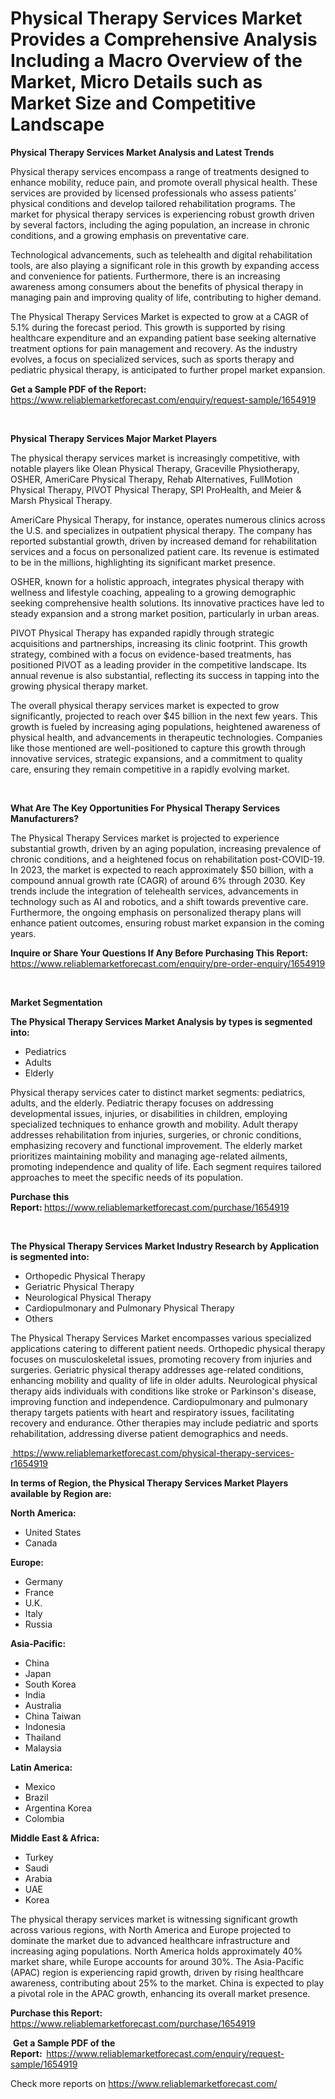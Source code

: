 <p><h1>Physical Therapy Services Market Provides a Comprehensive Analysis Including a Macro Overview of the Market, Micro Details such as Market Size and Competitive Landscape</h1></p><p><strong>Physical Therapy Services Market Analysis and Latest Trends</strong></p>
<p><p>Physical therapy services encompass a range of treatments designed to enhance mobility, reduce pain, and promote overall physical health. These services are provided by licensed professionals who assess patients’ physical conditions and develop tailored rehabilitation programs. The market for physical therapy services is experiencing robust growth driven by several factors, including the aging population, an increase in chronic conditions, and a growing emphasis on preventative care.</p><p>Technological advancements, such as telehealth and digital rehabilitation tools, are also playing a significant role in this growth by expanding access and convenience for patients. Furthermore, there is an increasing awareness among consumers about the benefits of physical therapy in managing pain and improving quality of life, contributing to higher demand.</p><p>The Physical Therapy Services Market is expected to grow at a CAGR of 5.1% during the forecast period. This growth is supported by rising healthcare expenditure and an expanding patient base seeking alternative treatment options for pain management and recovery. As the industry evolves, a focus on specialized services, such as sports therapy and pediatric physical therapy, is anticipated to further propel market expansion.</p></p>
<p><strong>Get a Sample PDF of the Report:&nbsp;</strong> <a href="https://www.reliablemarketforecast.com/enquiry/request-sample/1654919?utm_campaign=3130&utm_medium=2&utm_source=Github&utm_content=ia&utm_term=06032025&utm_id=physical-therapy-services">https://www.reliablemarketforecast.com/enquiry/request-sample/1654919</a></p>
<p>&nbsp;</p>
<p><strong>Physical Therapy Services Major Market Players</strong></p>
<p><p>The physical therapy services market is increasingly competitive, with notable players like Olean Physical Therapy, Graceville Physiotherapy, OSHER, AmeriCare Physical Therapy, Rehab Alternatives, FullMotion Physical Therapy, PIVOT Physical Therapy, SPI ProHealth, and Meier & Marsh Physical Therapy.</p><p>AmeriCare Physical Therapy, for instance, operates numerous clinics across the U.S. and specializes in outpatient physical therapy. The company has reported substantial growth, driven by increased demand for rehabilitation services and a focus on personalized patient care. Its revenue is estimated to be in the millions, highlighting its significant market presence.</p><p>OSHER, known for a holistic approach, integrates physical therapy with wellness and lifestyle coaching, appealing to a growing demographic seeking comprehensive health solutions. Its innovative practices have led to steady expansion and a strong market position, particularly in urban areas.</p><p>PIVOT Physical Therapy has expanded rapidly through strategic acquisitions and partnerships, increasing its clinic footprint. This growth strategy, combined with a focus on evidence-based treatments, has positioned PIVOT as a leading provider in the competitive landscape. Its annual revenue is also substantial, reflecting its success in tapping into the growing physical therapy market.</p><p>The overall physical therapy services market is expected to grow significantly, projected to reach over $45 billion in the next few years. This growth is fueled by increasing aging populations, heightened awareness of physical health, and advancements in therapeutic technologies. Companies like those mentioned are well-positioned to capture this growth through innovative services, strategic expansions, and a commitment to quality care, ensuring they remain competitive in a rapidly evolving market.</p></p>
<p>&nbsp;</p>
<p><strong>What Are The Key Opportunities For Physical Therapy Services Manufacturers?</strong></p>
<p><p>The Physical Therapy Services market is projected to experience substantial growth, driven by an aging population, increasing prevalence of chronic conditions, and a heightened focus on rehabilitation post-COVID-19. In 2023, the market is expected to reach approximately $50 billion, with a compound annual growth rate (CAGR) of around 6% through 2030. Key trends include the integration of telehealth services, advancements in technology such as AI and robotics, and a shift towards preventive care. Furthermore, the ongoing emphasis on personalized therapy plans will enhance patient outcomes, ensuring robust market expansion in the coming years.</p></p>
<p><strong>Inquire or Share Your Questions If Any Before Purchasing This Report:</strong> <a href="https://www.reliablemarketforecast.com/enquiry/pre-order-enquiry/1654919?utm_campaign=3130&utm_medium=2&utm_source=Github&utm_content=ia&utm_term=06032025&utm_id=physical-therapy-services">https://www.reliablemarketforecast.com/enquiry/pre-order-enquiry/1654919</a></p>
<p>&nbsp;</p>
<p><strong>Market Segmentation</strong></p>
<p><strong>The Physical Therapy Services Market Analysis by types is segmented into:</strong></p>
<p><ul><li>Pediatrics</li><li>Adults</li><li>Elderly</li></ul></p>
<p><p>Physical therapy services cater to distinct market segments: pediatrics, adults, and the elderly. Pediatric therapy focuses on addressing developmental issues, injuries, or disabilities in children, employing specialized techniques to enhance growth and mobility. Adult therapy addresses rehabilitation from injuries, surgeries, or chronic conditions, emphasizing recovery and functional improvement. The elderly market prioritizes maintaining mobility and managing age-related ailments, promoting independence and quality of life. Each segment requires tailored approaches to meet the specific needs of its population.</p></p>
<p><strong>Purchase this Report:&nbsp;</strong><a href="https://www.reliablemarketforecast.com/purchase/1654919?utm_campaign=3130&utm_medium=2&utm_source=Github&utm_content=ia&utm_term=06032025&utm_id=physical-therapy-services">https://www.reliablemarketforecast.com/purchase/1654919</a></p>
<p>&nbsp;</p>
<p><strong>The Physical Therapy Services Market Industry Research by Application is segmented into:</strong></p>
<p><ul><li>Orthopedic Physical Therapy</li><li>Geriatric Physical Therapy</li><li>Neurological Physical Therapy</li><li>Cardiopulmonary and Pulmonary Physical Therapy</li><li>Others</li></ul></p>
<p><p>The Physical Therapy Services Market encompasses various specialized applications catering to different patient needs. Orthopedic physical therapy focuses on musculoskeletal issues, promoting recovery from injuries and surgeries. Geriatric physical therapy addresses age-related conditions, enhancing mobility and quality of life in older adults. Neurological physical therapy aids individuals with conditions like stroke or Parkinson's disease, improving function and independence. Cardiopulmonary and pulmonary therapy targets patients with heart and respiratory issues, facilitating recovery and endurance. Other therapies may include pediatric and sports rehabilitation, addressing diverse patient demographics and needs.</p></p>
<p><a href="https://www.reliablemarketforecast.com/physical-therapy-services-r1654919?utm_campaign=3130&utm_medium=2&utm_source=Github&utm_content=ia&utm_term=06032025&utm_id=physical-therapy-services">&nbsp;https://www.reliablemarketforecast.com/physical-therapy-services-r1654919</a></p>
<p><strong>In terms of Region, the Physical Therapy Services Market Players available by Region are:</strong></p>
<p>
    <p> <strong> North America: </strong>
        <ul>
            <li>United States</li>
            <li>Canada</li>
        </ul>
        </p> 
    <p> <strong> Europe: </strong>
        <ul>
            <li>Germany</li>
            <li>France</li>
            <li>U.K.</li>
            <li>Italy</li>
            <li>Russia</li>
        </ul>
        </p> 
    <p> <strong> Asia-Pacific: </strong>
        <ul>
            <li>China</li>
            <li>Japan</li>
            <li>South Korea</li>
            <li>India</li>
            <li>Australia</li>
            <li>China Taiwan</li>
            <li>Indonesia</li>
            <li>Thailand</li>
            <li>Malaysia</li>
        </ul>
        </p> 
    <p> <strong> Latin America: </strong>
        <ul>
            <li>Mexico</li>
            <li>Brazil</li>
            <li>Argentina Korea</li>
            <li>Colombia</li>
        </ul>
        </p> 
    <p> <strong> Middle East & Africa: </strong>
        <ul>
            <li>Turkey</li>
            <li>Saudi</li>
            <li>Arabia</li>
            <li>UAE</li>
            <li>Korea</li>
        </ul>
    </p>
    </p>
<p><p>The physical therapy services market is witnessing significant growth across various regions, with North America and Europe projected to dominate the market due to advanced healthcare infrastructure and increasing aging populations. North America holds approximately 40% market share, while Europe accounts for around 30%. The Asia-Pacific (APAC) region is experiencing rapid growth, driven by rising healthcare awareness, contributing about 25% to the market. China is expected to play a pivotal role in the APAC growth, enhancing its overall market presence.</p></p>
<p><strong>Purchase this Report: </strong><a href="https://www.reliablemarketforecast.com/purchase/1654919?utm_campaign=3130&utm_medium=2&utm_source=Github&utm_content=ia&utm_term=06032025&utm_id=physical-therapy-services">https://www.reliablemarketforecast.com/purchase/1654919</a></p>
<p>&nbsp;<strong>Get a Sample PDF of the Report:&nbsp;&nbsp;</strong><a href="https://www.reliablemarketforecast.com/enquiry/request-sample/1654919?utm_campaign=3130&utm_medium=2&utm_source=Github&utm_content=ia&utm_term=06032025&utm_id=physical-therapy-services">https://www.reliablemarketforecast.com/enquiry/request-sample/1654919</a></p>
<p><strong></strong></p>
<p>Check more reports on <a href="https://www.reliablemarketforecast.com/?utm_campaign=3130&utm_medium=2&utm_source=Github&utm_content=ia&utm_term=06032025&utm_id=physical-therapy-services">https://www.reliablemarketforecast.com/</a></p>
